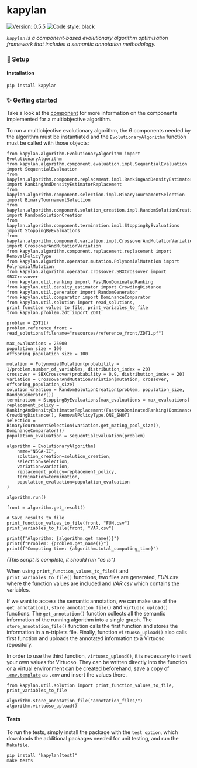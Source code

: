 # kapylan

<a href="https://github.com/KhaosResearch/kapylan"><img alt="Version: 0.5.5" src="https://img.shields.io/badge/version-1.0-success?color=0080FF&style=flat-square"></a> <a href="https://github.com/KhaosResearch/kapylan"><img alt="Code style: black" src="https://img.shields.io/badge/code%20style-black-000000.svg?style=flat-square"></a>

*`kapylan` is a component-based evolutionary algorithm optimisation framework that includes a semantic annotation methodology.*

### 🚀 Setup

#### Installation

```
pip install kapylan
```

### ✨ Getting started

Take a look at the [component](https://github.com/KhaosResearch/kapylan/tree/main/src/kapylan/algorithm/component) for more information on the components implemented for a multiobjective algorithm.

To run a multiobjective evolutionary algorithm, the 6 components needed by the algorithm must be instantiated and the `EvolutionaryAlgorithm` function must be called with those objects:

```
from kapylan.algorithm.EvolutionaryAlgorithm import EvolutionaryAlgorithm
from kapylan.algorithm.component.evaluation.impl.SequentialEvaluation import SequentialEvaluation
from kapylan.algorithm.component.replacement.impl.RankingAndDensityEstimatorReplacement import RankingAndDensityEstimatorReplacement
from kapylan.algorithm.component.selection.impl.BinaryTournamentSelection import BinaryTournamentSelection
from kapylan.algorithm.component.solution_creation.impl.RandomSolutionCreation import RandomSolutionCreation
from kapylan.algorithm.component.termination.impl.StoppingByEvaluations import StoppingByEvaluations
from kapylan.algorithm.component.variation.impl.CrossoverAndMutationVariation import CrossoverAndMutationVariation
from kapylan.algorithm.component.replacement.replacement import RemovalPolicyType
from kapylan.algorithm.operator.mutation.PolynomialMutation import PolynomialMutation
from kapylan.algorithm.operator.crossover.SBXCrossover import SBXCrossover
from kapylan.util.ranking import FastNonDominatedRanking
from kapylan.util.density_estimator import CrowdingDistance
from kapylan.util.generator import RandomGenerator
from kapylan.util.comparator import DominanceComparator
from kapylan.util.solution import read_solutions, print_function_values_to_file, print_variables_to_file
from kapylan.problem.zdt import ZDT1

problem = ZDT1()
problem.reference_front = read_solutions(filename="resources/reference_front/ZDT1.pf")

max_evaluations = 25000
population_size = 100
offspring_population_size = 100

mutation = PolynomialMutation(probability = 1/problem.number_of_variables, distribution_index = 20)
crossover = SBXCrossover(probability = 0.9, distribution_index = 20)
variation = CrossoverAndMutationVariation(mutation, crossover, offspring_population_size)
solution_creation = RandomSolutionCreation(problem, population_size, RandomGenerator())
termination = StoppingByEvaluations(max_evaluations = max_evaluations)
replacement_policy = RankingAndDensityEstimatorReplacement(FastNonDominatedRanking(DominanceComparator()), CrowdingDistance(), RemovalPolicyType.ONE_SHOT)
selection = BinaryTournamentSelection(variation.get_mating_pool_size(), DominanceComparator())
population_evaluation = SequentialEvaluation(problem)

algorithm = EvolutionaryAlgorithm(
    name="NSGA-II",
    solution_creation=solution_creation,
    selection=selection,
    variation=variation,
    replacement_policy=replacement_policy,
    termination=termination,
    population_evaluation=population_evaluation
)

algorithm.run()

front = algorithm.get_result()

# Save results to file
print_function_values_to_file(front, "FUN.csv")
print_variables_to_file(front, "VAR.csv")

print(f"Algorithm: {algorithm.get_name()}")
print(f"Problem: {problem.get_name()}")
print(f"Computing time: {algorithm.total_computing_time}")
```

*(This script is complete, it should run "as is")*

When using `print_function_values_to_file()` and `print_variables_to_file()` functions, two files are generated, *FUN.csv* where the function values are included and *VAR.csv* which contains the variables.

If we want to access the semantic annotation, we can make use of the `get_annotation()`, `store_annotation_file()` and `virtuoso_upload()` functions. The `get_annotation()` function collects all the semantic information of the running algorithm into a single graph. The `store_annotation_file()` function calls the first function and stores the information in a n-triplets file. Finally, function `virtuoso_upload()` also calls first function and uploads the annotated information to a Virtuoso repository.

In order to use the third function, `virtuoso_upload()`, it is necessary to insert your own values for Virtuoso. They can be written directly into the function or a virtual environment can be created beforehand, save a copy of [`.env.template`](.env.template) as `.env` and insert the values there.

```
from kapylan.util.solution import print_function_values_to_file, print_variables_to_file

algorithm.store_annotation_file("annotation_files/")
algorithm.virtuoso_upload()
```

#### Tests 

To run the tests, simply install the package with the `test option`, which downloads the additional packages needed for unit testing, and run the `Makefile`.

```
pip install "kapylan[test]"
make tests
```